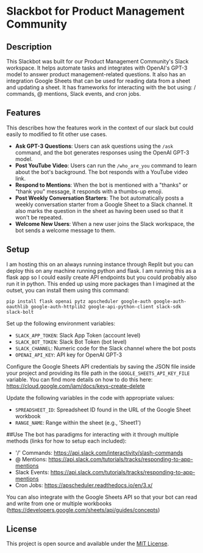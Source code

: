 # Slackbot for Product Management Community

## Description
This Slackbot was built for our Product Management Community's Slack workspace. It helps automate tasks and integrates with OpenAI's GPT-3 model to answer product management-related questions. It also has an integration Google Sheets that can be used for reading data from a sheet and updating a sheet. It has frameworks for interacting with the bot using: / commands, @ mentions, Slack events, and cron jobs.

## Features
This describes how the features work in the context of our slack but could easily to modified to fit other use cases.

- **Ask GPT-3 Questions**: Users can ask questions using the `/ask` command, and the bot generates responses using the OpenAI GPT-3 model.
- **Post YouTube Video**: Users can run the `/who_are_you` command to learn about the bot's background. The bot responds with a YouTube video link.
- **Respond to Mentions**: When the bot is mentioned with a "thanks" or "thank you" message, it responds with a thumbs-up emoji.
- **Post Weekly Conversation Starters**: The bot automatically posts a weekly conversation starter from a Google Sheet to a Slack channel. It also marks the question in the sheet as having been used so that it won't be repeated.
- **Welcome New Users**: When a new user joins the Slack workspace, the bot sends a welcome message to them.

## Setup
I am hosting this on an always running instance through Replit but you can deploy this on any machine running python and flask. I am running this as a flask app so I could easily create API endpoints but you could probably also run it in python. This ended up using more packages than I imagined at the outset, you can install them using this command:
  <pre><code>pip install flask openai pytz apscheduler google-auth google-auth-oauthlib google-auth-httplib2 google-api-python-client slack-sdk slack-bolt</code></pre>

Set up the following environment variables:
   - `SLACK_APP_TOKEN`: Slack App Token (account level)
   - `SLACK_BOT_TOKEN`: Slack Bot Token (bot level)
   - `SLACK_CHANNEL`: Numeric code for the Slack channel where the bot posts
   - `OPENAI_API_KEY`: API key for OpenAI GPT-3

Configure the Google Sheets API credentials by saving the JSON file inside your project and providing its file path in the `GOOGLE_SHEETS_API_KEY_FILE` variable. You can find more details on how to do this here: https://cloud.google.com/iam/docs/keys-create-delete

Update the following variables in the code with appropriate values:
   - `SPREADSHEET_ID`: Spreadsheet ID found in the URL of the Google Sheet workbook
   - `RANGE_NAME`: Range within the sheet (e.g., 'Sheet1')

##Use
The bot has paradigms for interacting with it through multiple methods (links for how to setup each included):
   - '/' Commands: https://api.slack.com/interactivity/slash-commands
   - @ Mentions: https://api.slack.com/tutorials/tracks/responding-to-app-mentions
   - Slack Events: https://api.slack.com/tutorials/tracks/responding-to-app-mentions
   - Cron Jobs: https://apscheduler.readthedocs.io/en/3.x/

You can also integrate with the Google Sheets API so that your bot can read and write from one or multiple workbooks (https://developers.google.com/sheets/api/guides/concepts)

## License

This project is open source and available under the [MIT License](LICENSE).
